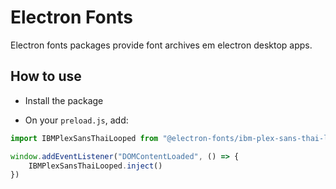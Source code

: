 # Electron Fonts

Electron fonts packages provide font archives em electron desktop apps.

## How to use

* Install the package

* On your `preload.js`, add:

```ts
import IBMPlexSansThaiLooped from "@electron-fonts/ibm-plex-sans-thai-looped"

window.addEventListener("DOMContentLoaded", () => {
    IBMPlexSansThaiLooped.inject()
})
```